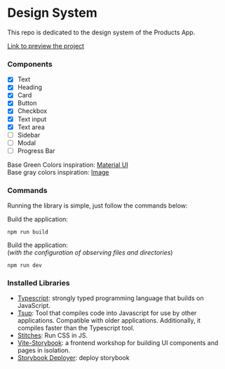 # Design System

This repo is dedicated to the design system of the Products App.

[Link to preview the project](https://products-app.github.io/design-system/)

### Components

- [x] Text
- [x] Heading
- [x] Card
- [x] Button
- [x] Checkbox
- [x] Text input
- [x] Text area
- [ ] Sidebar
- [ ] Modal
- [ ] Progress Bar

Base Green Colors inspiration: [Material UI](https://m2.material.io/design/color/the-color-system.html#color-theme-creation)<br />
Base gray colors inspiration: [Image](https://a8cdesignsimple.files.wordpress.com/2021/03/s_a243c73d449d0c832f50a60059930accb200a4b1166bd37eb1aed423022edca1_1551478674381_artboardcopy9.png)

### Commands

Running the library is simple, just follow the commands below:

Build the application:

```
npm run build
```

Build the application:<br />
(*with the configuration of observing files and directories*)

```
npm run dev
```

### Installed Libraries

- [Typescript](https://www.typescriptlang.org/): strongly typed programming language that builds on JavaScript.
- [Tsup](https://github.com/egoist/tsup): Tool that compiles code into Javascript for use by other applications. Compatible with older applications. Additionally, it compiles faster than the Typescript tool.
- [Stitches](https://stitches.dev/): Run CSS in JS.
- [Vite-Storybook](https://github.com/storybookjs/builder-vite): a frontend workshop for building UI components and pages in isolation.
- [Storybook Deployer](https://www.npmjs.com/package/@storybook/storybook-deployer): deploy storybook
